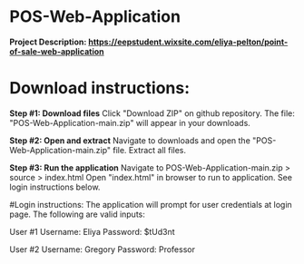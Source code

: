 # POS-Web-Application

**Project Description: https://eepstudent.wixsite.com/eliya-pelton/point-of-sale-web-application**


# Download instructions:
**Step #1: Download files**
Click "Download ZIP" on github repository. The file: "POS-Web-Application-main.zip" will appear in your downloads.

**Step #2: Open and extract**
Navigate to downloads and open the "POS-Web-Application-main.zip" file. Extract all files.

**Step #3: Run the application**
Navigate to POS-Web-Application-main.zip > source > index.html
Open "index.html" in browser to run to application. See login instructions below.


#Login instructions:
The application will prompt for user credentials at login page. The following are valid inputs:

User #1
Username: Eliya
Password: $tUd3nt

User #2
Username: Gregory
Password: Professor
